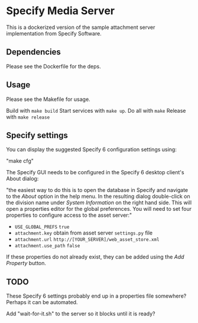 # Specify Media Server

This is a dockerized version of the sample attachment server implementation from Specify Software.

## Dependencies

Please see the Dockerfile for the deps.

## Usage

Please see the Makefile for usage. 

Build with `make build`
Start services with `make up`.
Do all with `make`
Release with `make release`

## Specify settings

You can display the suggested Specify 6 configuration settings using:

"make cfg"

The Specify GUI needs to be configured in the Specify 6 desktop client's About dialog: 

"the easiest way to do this is to open the database in Specify and navigate to
the *About* option in the help menu. In the resulting dialog double-click on the
division name under *System Information* on the right hand side. This will open
a properties editor for the global preferences. You will need to set four properties
to configure access to the asset server:"

- `USE_GLOBAL_PREFS` `true`
- `attachment.key`  obtain from asset server `settings.py` file
- `attachment.url`  `http://[YOUR_SERVER]/web_asset_store.xml` 
- `attachment.use_path` `false`

If these properties do not already exist, they can be added using the *Add Property*
button.

## TODO

These Specify 6 settings probably end up in a properties file somewhere? Perhaps it can be automated.

Add "wait-for-it.sh" to the server so it blocks until it is ready?
